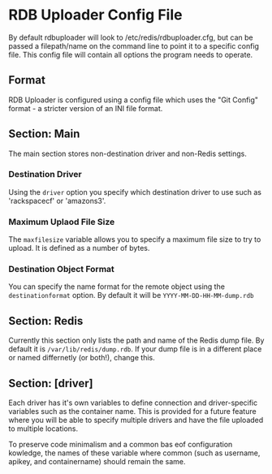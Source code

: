 # RDB Uploader Config File

By default rdbuploader will look to /etc/redis/rdbuploader.cfg, but can be
passed a filepath/name on the command line to point it to a specific config
file. This config file will contain all options the program needs to operate. 

## Format

RDB Uploader is configured using a config file which uses the "Git Config"
format - a stricter version of an INI file format.

## Section: Main

The main section stores non-destination driver and non-Redis settings. 

### Destination Driver

Using the `driver` option you specify which destination driver to use such as
'rackspacecf' or 'amazons3'.

### Maximum Uplaod File Size

The `maxfilesize` variable allows you to specify a maximum file size to try to upload. It is
defined as a number of bytes.

### Destination Object Format

You can specify the name format for the remote object using the
`destinationformat` option. By default it will be `YYYY-MM-DD-HH-MM-dump.rdb`


## Section: Redis

Currently this section only lists the path and name of the Redis dump file. By
default it is `/var/lib/redis/dump.rdb`. If your dump file is in a different
place or named differnetly (or both!), change this.

## Section: [driver]

Each driver has it's own variables to define connection and driver-specific
variables such as the container name. This is provided for a future feature
where you will be able to specify multiple drivers and have the file uploaded
to multiple locations.

To preserve code minimalism and a common bas eof configuration kowledge, the
names of these variable where common (such as username, apikey, and
containername)  should remain the same.


